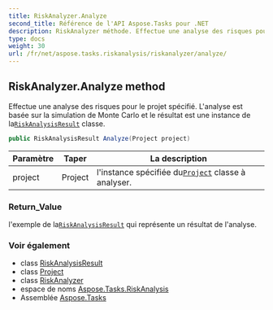 ```yaml
---
title: RiskAnalyzer.Analyze
second_title: Référence de l'API Aspose.Tasks pour .NET
description: RiskAnalyzer méthode. Effectue une analyse des risques pour le projet spécifié. Lanalyse est basée sur la simulation de Monte Carlo et le résultat est une instance de laRiskAnalysisResult classe.
type: docs
weight: 30
url: /fr/net/aspose.tasks.riskanalysis/riskanalyzer/analyze/
---
```

## RiskAnalyzer.Analyze method

Effectue une analyse des risques pour le projet spécifié. L'analyse est basée sur la simulation de Monte Carlo et le résultat est une instance de la[`RiskAnalysisResult`](../../riskanalysisresult/) classe.

```csharp
public RiskAnalysisResult Analyze(Project project)
```

| Paramètre | Taper | La description |
| --- | --- | --- |
| project | Project | l'instance spécifiée du[`Project`](../../../aspose.tasks/project/) classe à analyser. |

### Return_Value

l'exemple de la[`RiskAnalysisResult`](../../riskanalysisresult/) qui représente un résultat de l'analyse.

### Voir également

* class [RiskAnalysisResult](../../riskanalysisresult/)
* class [Project](../../../aspose.tasks/project/)
* class [RiskAnalyzer](../)
* espace de noms [Aspose.Tasks.RiskAnalysis](../../riskanalyzer/)
* Assemblée [Aspose.Tasks](../../../)


